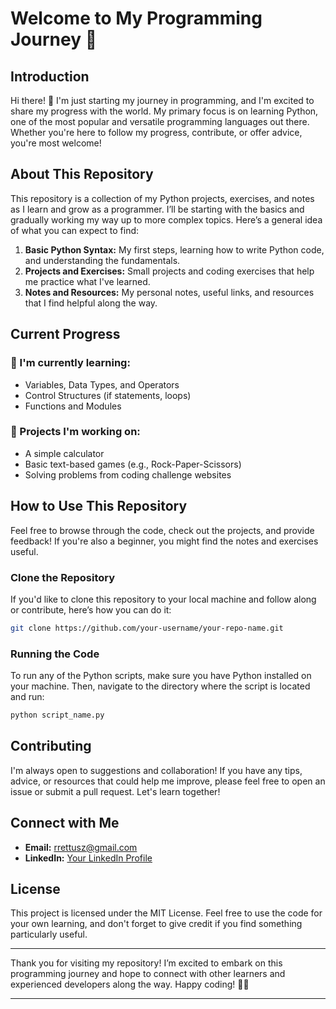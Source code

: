 # Welcome to My Programming Journey 🚀

## Introduction
Hi there! 👋 I'm just starting my journey in programming, and I'm excited to share my progress with the world. My primary focus is on learning Python, one of the most popular and versatile programming languages out there. Whether you're here to follow my progress, contribute, or offer advice, you're most welcome!

## About This Repository
This repository is a collection of my Python projects, exercises, and notes as I learn and grow as a programmer. I’ll be starting with the basics and gradually working my way up to more complex topics. Here’s a general idea of what you can expect to find:

1. **Basic Python Syntax:** My first steps, learning how to write Python code, and understanding the fundamentals.
2. **Projects and Exercises:** Small projects and coding exercises that help me practice what I've learned.
3. **Notes and Resources:** My personal notes, useful links, and resources that I find helpful along the way.

## Current Progress
### 🌱 I'm currently learning:
- Variables, Data Types, and Operators
- Control Structures (if statements, loops)
- Functions and Modules

### 🔨 Projects I'm working on:
- A simple calculator
- Basic text-based games (e.g., Rock-Paper-Scissors)
- Solving problems from coding challenge websites

## How to Use This Repository
Feel free to browse through the code, check out the projects, and provide feedback! If you're also a beginner, you might find the notes and exercises useful. 

### Clone the Repository
If you'd like to clone this repository to your local machine and follow along or contribute, here’s how you can do it:

```bash
git clone https://github.com/your-username/your-repo-name.git
```

### Running the Code
To run any of the Python scripts, make sure you have Python installed on your machine. Then, navigate to the directory where the script is located and run:

```bash
python script_name.py
```

## Contributing
I'm always open to suggestions and collaboration! If you have any tips, advice, or resources that could help me improve, please feel free to open an issue or submit a pull request. Let's learn together!

## Connect with Me
- **Email:** rrettusz@gmail.com
- **LinkedIn:** [Your LinkedIn Profile](https://www.linkedin.com)

## License
This project is licensed under the MIT License. Feel free to use the code for your own learning, and don't forget to give credit if you find something particularly useful.

---

Thank you for visiting my repository! I’m excited to embark on this programming journey and hope to connect with other learners and experienced developers along the way. Happy coding! 🧑‍💻

---
